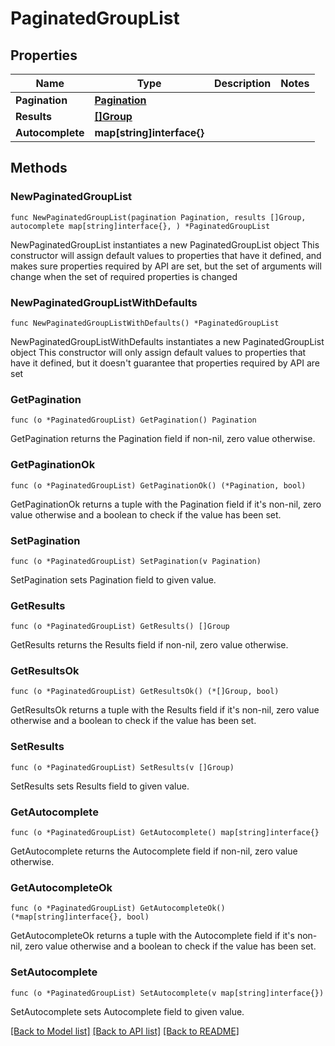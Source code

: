 # PaginatedGroupList

## Properties

Name | Type | Description | Notes
------------ | ------------- | ------------- | -------------
**Pagination** | [**Pagination**](Pagination.md) |  | 
**Results** | [**[]Group**](Group.md) |  | 
**Autocomplete** | **map[string]interface{}** |  | 

## Methods

### NewPaginatedGroupList

`func NewPaginatedGroupList(pagination Pagination, results []Group, autocomplete map[string]interface{}, ) *PaginatedGroupList`

NewPaginatedGroupList instantiates a new PaginatedGroupList object
This constructor will assign default values to properties that have it defined,
and makes sure properties required by API are set, but the set of arguments
will change when the set of required properties is changed

### NewPaginatedGroupListWithDefaults

`func NewPaginatedGroupListWithDefaults() *PaginatedGroupList`

NewPaginatedGroupListWithDefaults instantiates a new PaginatedGroupList object
This constructor will only assign default values to properties that have it defined,
but it doesn't guarantee that properties required by API are set

### GetPagination

`func (o *PaginatedGroupList) GetPagination() Pagination`

GetPagination returns the Pagination field if non-nil, zero value otherwise.

### GetPaginationOk

`func (o *PaginatedGroupList) GetPaginationOk() (*Pagination, bool)`

GetPaginationOk returns a tuple with the Pagination field if it's non-nil, zero value otherwise
and a boolean to check if the value has been set.

### SetPagination

`func (o *PaginatedGroupList) SetPagination(v Pagination)`

SetPagination sets Pagination field to given value.


### GetResults

`func (o *PaginatedGroupList) GetResults() []Group`

GetResults returns the Results field if non-nil, zero value otherwise.

### GetResultsOk

`func (o *PaginatedGroupList) GetResultsOk() (*[]Group, bool)`

GetResultsOk returns a tuple with the Results field if it's non-nil, zero value otherwise
and a boolean to check if the value has been set.

### SetResults

`func (o *PaginatedGroupList) SetResults(v []Group)`

SetResults sets Results field to given value.


### GetAutocomplete

`func (o *PaginatedGroupList) GetAutocomplete() map[string]interface{}`

GetAutocomplete returns the Autocomplete field if non-nil, zero value otherwise.

### GetAutocompleteOk

`func (o *PaginatedGroupList) GetAutocompleteOk() (*map[string]interface{}, bool)`

GetAutocompleteOk returns a tuple with the Autocomplete field if it's non-nil, zero value otherwise
and a boolean to check if the value has been set.

### SetAutocomplete

`func (o *PaginatedGroupList) SetAutocomplete(v map[string]interface{})`

SetAutocomplete sets Autocomplete field to given value.



[[Back to Model list]](../README.md#documentation-for-models) [[Back to API list]](../README.md#documentation-for-api-endpoints) [[Back to README]](../README.md)


